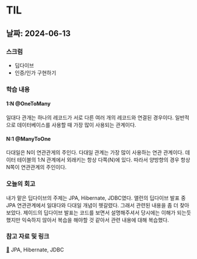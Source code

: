 # TIL
## 날짜: 2024-06-13

### 스크럼
* 딥다이브
* 인증/인가 구현하기

### 학습 내용
#### 1:N @OneToMany
일대다 관개는 하나의 레코드가 서로 다른 여러 개의 레코드와 연결된 경우이다. 일반적으로 데이터베이스를 사용할 때 가장 많이 사용되는 관계이다.

#### N:1 @ManyToOne
다대일은 N이 연관관게의 주인다. 다대일 관계는 가장 많이 사용하는 연관 관계이다.
데이터 테이블의 1:N 관계에서 외래키는 항상 다쪽(N)에 있다. 따라서 양방향의 경우 항상 N쪽이 연관관계의 주인이다.

### 오늘의 회고
내가 맡은 딥다이브의 주제는 JPA, Hibernate, JDBC였다.
앨런의 딥다이브 발표 중 JPA 연관관계에서 일대다와 다대일 개념이 헷갈렸다. 그래서 관련된 내용을 좀 더 찾아보았다.
제이드의 딥다이브 발표는 코드를 보면서 설명해주셔서 당시에는 이해가 되는듯 했지만 익숙하지 않아서 복습을 해야할 것 같아서 관련 내용에 대해 복습했다.

### 참고 자료 및 링크
 [🔗](https://www.notion.so/goorm/5-JPA-vs-Hibernate-vs-JDBC-835e831bc6904fae9df3f921e03ab7e3) JPA, Hibernate, JDBC
